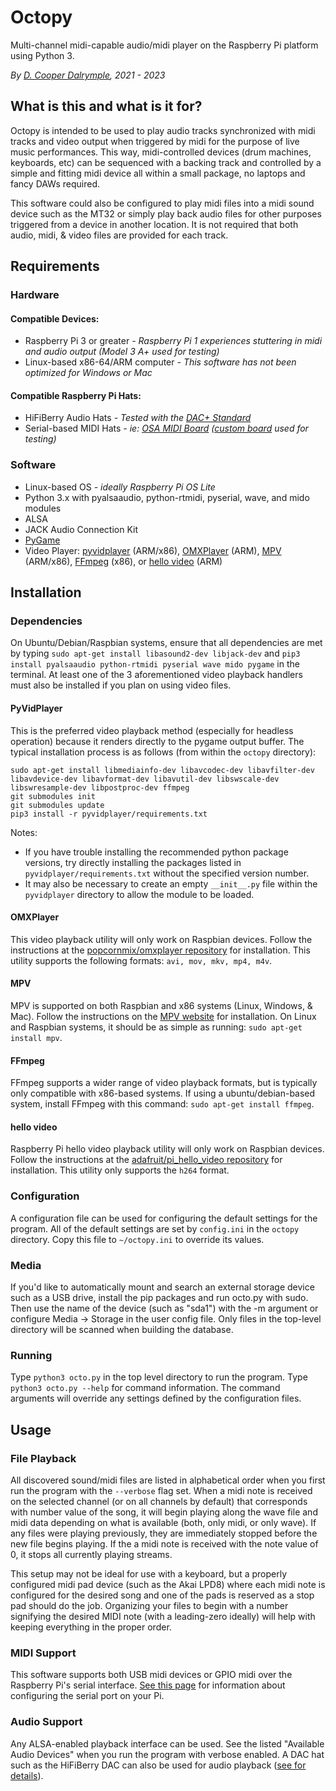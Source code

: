 # Octopy

Multi-channel midi-capable audio/midi player on the Raspberry Pi platform using Python 3.

_By [D. Cooper Dalrymple](https://dcdalrymple.com/), 2021 - 2023_

## What is this and what is it for?

Octopy is intended to be used to play audio tracks synchronized with midi tracks and video output when triggered by midi for the purpose of live music performances. This way, midi-controlled devices (drum machines, keyboards, etc) can be sequenced with a backing track and controlled by a simple and fitting midi device all within a small package, no laptops and fancy DAWs required.

This software could also be configured to play midi files into a midi sound device such as the MT32 or simply play back audio files for other purposes triggered from a device in another location. It is not required that both audio, midi, & video files are provided for each track.

## Requirements

### Hardware

#### Compatible Devices:

* Raspberry Pi 3 or greater _- Raspberry Pi 1 experiences stuttering in midi and audio output (Model 3 A+ used for testing)_
* Linux-based x86-64/ARM computer _- This software has not been optimized for Windows or Mac_

#### Compatible Raspberry Pi Hats:

* HiFiBerry Audio Hats _- Tested with the [DAC+ Standard](https://www.hifiberry.com/shop/boards/hifiberry-dacplus-rca-version/)_
* Serial-based MIDI Hats _- ie: [OSA MIDI Board](https://www.osaelectronics.com/product/midi-board-for-raspberry-pi/) ([custom board](https://www.smbaker.com/raspberry-pi-midi-hat-building-a-raspberry-pi-midi-jukebox) used for testing)_

### Software

* Linux-based OS _- ideally Raspberry Pi OS Lite_
* Python 3.x with pyalsaaudio, python-rtmidi, pyserial, wave, and mido modules
* ALSA
* JACK Audio Connection Kit
* [PyGame](https://www.pygame.org/news)
* Video Player: [pyvidplayer](https://github.com/ree1261/pyvidplayer) (ARM/x86), [OMXPlayer](https://github.com/popcornmix/omxplayer) (ARM), [MPV](https://mpv.io/) (ARM/x86), [FFmpeg](https://www.ffmpeg.org/) (x86), or [hello video](https://github.com/adafruit/pi_hello_video) (ARM)

## Installation

### Dependencies

On Ubuntu/Debian/Raspbian systems, ensure that all dependencies are met by typing `sudo apt-get install libasound2-dev libjack-dev` and `pip3 install pyalsaaudio python-rtmidi pyserial wave mido pygame` in the terminal. At least one of the 3 aforementioned video playback handlers must also be installed if you plan on using video files.

#### PyVidPlayer

This is the preferred video playback method (especially for headless operation) because it renders directly to the pygame output buffer. The typical installation process is as follows (from within the `octopy` directory):

```
sudo apt-get install libmediainfo-dev libavcodec-dev libavfilter-dev libavdevice-dev libavformat-dev libavutil-dev libswscale-dev libswresample-dev libpostproc-dev ffmpeg
git submodules init
git submodules update
pip3 install -r pyvidplayer/requirements.txt
```

Notes:
* If you have trouble installing the recommended python package versions, try directly installing the packages listed in `pyvidplayer/requirements.txt` without the specified version number.
* It may also be necessary to create an empty `__init__.py` file within the `pyvidplayer` directory to allow the module to be loaded.

#### OMXPlayer

This video playback utility will only work on Raspbian devices. Follow the instructions at the [popcornmix/omxplayer repository](https://github.com/popcornmix/omxplayer) for installation. This utility supports the following formats: `avi, mov, mkv, mp4, m4v`.

#### MPV

MPV is supported on both Raspbian and x86 systems (Linux, Windows, & Mac). Follow the instructions on the [MPV website](https://mpv.io/installation/) for installation. On Linux and Raspbian systems, it should be as simple as running: `sudo apt-get install mpv`.

#### FFmpeg

FFmpeg supports a wider range of video playback formats, but is typically only compatible with x86-based systems. If using a ubuntu/debian-based system, install FFmpeg with this command: `sudo apt-get install ffmpeg`.

#### hello video

Raspberry Pi hello video playback utility will only work on Raspbian devices. Follow the instructions at the [adafruit/pi_hello_video repository](https://github.com/adafruit/pi_hello_video) for installation. This utility only supports the `h264` format.

### Configuration

A configuration file can be used for configuring the default settings for the program. All of the default settings are set by `config.ini` in the `octopy` directory. Copy this file to `~/octopy.ini` to override its values.

### Media

If you'd like to automatically mount and search an external storage device such as a USB drive, install the pip packages and run octo.py with sudo. Then use the name of the device (such as "sda1") with the -m argument or configure Media -> Storage in the user config file. Only files in the top-level directory will be scanned when building the database.

### Running

Type `python3 octo.py` in the top level directory to run the program. Type `python3 octo.py --help` for command information. The command arguments will override any settings defined by the configuration files.

## Usage

### File Playback

All discovered sound/midi files are listed in alphabetical order when you first run the program with the `--verbose` flag set. When a midi note is received on the selected channel (or on all channels by default) that corresponds with number value of the song, it will begin playing along the wave file and midi data depending on what is available (both, only midi, or only wave). If any files were playing previously, they are immediately stopped before the new file begins playing. If the a midi note is received with the note value of 0, it stops all currently playing streams.

This setup may not be ideal for use with a keyboard, but a properly configured midi pad device (such as the Akai LPD8) where each midi note is configured for the desired song and one of the pads is reserved as a stop pad should do the job. Organizing your files to begin with a number signifying the desired MIDI note (with a leading-zero ideally) will help with keeping everything in the proper order.

### MIDI Support

This software supports both USB midi devices or GPIO midi over the Raspberry Pi's serial interface. [See this page](https://www.samplerbox.org/article/midiinwithrpi) for information about configuring the serial port on your Pi.

### Audio Support

Any ALSA-enabled playback interface can be used. See the listed "Available Audio Devices" when you run the program with verbose enabled. A DAC hat such as the HiFiBerry DAC can also be used for audio playback ([see for details](https://www.hifiberry.com/firststeps/)).
